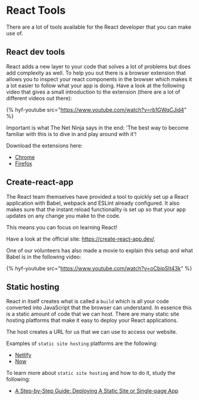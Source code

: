 # React Tools

There are a lot of tools available for the React developer that you can make use of.

## React dev tools

React adds a new layer to your code that solves a lot of problems but does add complexity as well. To help you out there is a browser extension that allows you to inspect your react components in the browser which makes it a lot easier to follow what your app is doing. Have a look at the following video that gives a small introduction to the extension (there are a lot of different videos out there):

{% hyf-youtube src="https://www.youtube.com/watch?v=rb1GWqCJid4" %}

Important is what The Net Ninja says in the end: 'The best way to become familiar with this is to dive in and play around with it'!

Download the extensions here:
- [Chrome](https://chrome.google.com/webstore/detail/react-developer-tools/fmkadmapgofadopljbjfkapdkoienihi)
- [Firefox](https://addons.mozilla.org/en-GB/firefox/addon/react-devtools/)

## Create-react-app

The React team themselves have provided a tool to quickly set up a React application with Babel, webpack and ESLint already configured. It also makes sure that the instant reload functionality is set up so that your app updates on any change you make to the code.

This means you can focus on learning React!

Have a look at the official site: <https://create-react-app.dev/>.

One of our volunteers has also made a movie to explain this setup and what Babel is in the following video:

{% hyf-youtube src="https://www.youtube.com/watch?v=oCbipSIt43k" %}

## Static hosting

React in itself creates what is called a `build` which is all your code converted into JavaScript that the browser can understand. In essence this is a static amount of code that we can host. There are many static site hosting platforms that make it easy to deploy your React applications.

The host creates a URL for us that we can use to access our website.

Examples of `static site hosting` platforms are the following:

- [Netlify](https://www.netlify.com/)
- [Now](https://zeit.co/)

To learn more about `static site hosting` and how to do it, study the following:

- [A Step-by-Step Guide: Deploying A Static Site or Single-page App](https://www.netlify.com/blog/2016/10/27/a-step-by-step-guide-deploying-a-static-site-or-single-page-app/)
